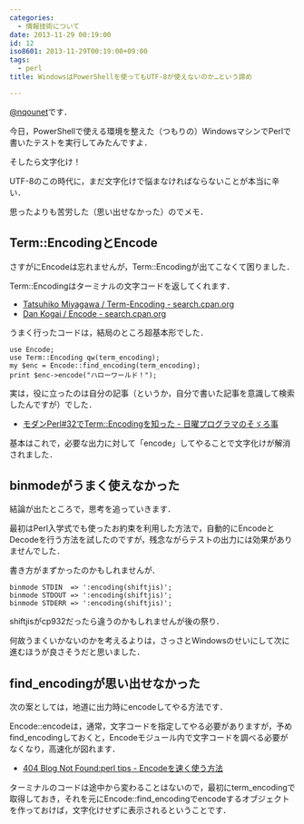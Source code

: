 ```yaml
---
categories:
  - 情報技術について
date: 2013-11-29 00:19:00
id: 12
iso8601: 2013-11-29T00:19:00+09:00
tags:
  - perl
title: WindowsはPowerShellを使ってもUTF-8が使えないのか…という諦め

---
```


<p><a href="https://twitter.com/nqounet">@nqounet</a>です．</p>

<p>今日，PowerShellで使える環境を整えた（つもりの）WindowsマシンでPerlで書いたテストを実行してみたんですよ．</p>

<p>そしたら文字化け！</p>

<p>UTF-8のこの時代に，まだ文字化けで悩まなければならないことが本当に辛い．</p>

<p>思ったよりも苦労した（思い出せなかった）のでメモ．
</p>

<h2>Term::EncodingとEncode</h2>

<p>さすがにEncodeは忘れませんが，Term::Encodingが出てこなくて困りました．</p>

<p>Term::Encodingはターミナルの文字コードを返してくれます．</p>

<ul>
    <li><a href="http://search.cpan.org/dist/Term-Encoding/">Tatsuhiko Miyagawa / Term-Encoding - search.cpan.org</a></li>
    <li><a href="http://search.cpan.org/dist/Encode/">Dan Kogai / Encode - search.cpan.org</a></li>
</ul>

<p>うまく行ったコードは，結局のところ超基本形でした．</p>

<pre><code>use Encode;
use Term::Encoding qw(term_encoding);
my $enc = Encode::find_encoding(term_encoding);
print $enc-&gt;encode("ハローワールド！");
</code></pre>

<p>実は，役に立ったのは自分の記事（というか，自分で書いた記事を意識して検索したんですが）でした．</p>

<ul>
    <li><a href="http://www.nishimiyahara.net/2010/06/02/013759">モダンPerl#32でTerm::Encodingを知った - 日曜プログラマのそゞろ事</a></li>
</ul>

<p>基本はこれで，必要な出力に対して「encode」してやることで文字化けが解消されました．</p>

<h2>binmodeがうまく使えなかった</h2>

<p>結論が出たところで，思考を追っていきます．</p>

<p>最初はPerl入学式でも使ったお約束を利用した方法で，自動的にEncodeとDecodeを行う方法を試したのですが，残念ながらテストの出力には効果がありませんでした．</p>

<p>書き方がまずかったのかもしれませんが．</p>

<pre><code>binmode STDIN  =&gt; ':encoding(shiftjis)';
binmode STDOUT =&gt; ':encoding(shiftjis)';
binmode STDERR =&gt; ':encoding(shiftjis)';
</code></pre>

<p>shiftjisがcp932だったら違うのかもしれませんが後の祭り．</p>

<p>何故うまくいかないのかを考えるよりは，さっさとWindowsのせいにして次に進むほうが良さそうだと思いました．</p>

<h2>find_encodingが思い出せなかった</h2>

<p>次の案としては，地道に出力時にencodeしてやる方法です．</p>

<p>Encode::encodeは，通常，文字コードを指定してやる必要がありますが，予めfind_encodingしておくと，Encodeモジュール内で文字コードを調べる必要がなくなり，高速化が図れます．</p>

<ul>
    <li><a href="http://blog.livedoor.jp/dankogai/archives/50815457.html">404 Blog Not Found:perl tips - Encodeを速く使う方法</a></li>
</ul>

<p>ターミナルのコードは途中から変わることはないので，最初にterm_encodingで取得しておき，それを元にEncode::find_encodingでencodeするオブジェクトを作っておけば，文字化けせずに表示されるということです．</p>
    	